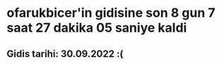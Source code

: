 # ofarukbicer'in gidisine son 8 gun 7 saat 27 dakika 05 saniye kaldi

## Gidis tarihi: 30.09.2022 :(